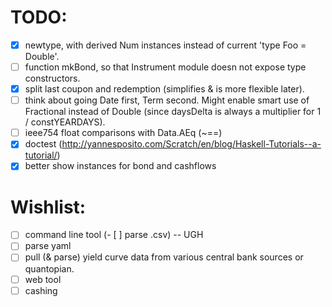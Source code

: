 TODO:
=====

- [x] newtype, with derived Num instances instead of current 'type Foo = Double'.
- [ ] function mkBond, so that Instrument module doesn not expose type constructors.
- [x] split last coupon and redemption (simplifies & is more flexible later).
- [ ] think about going Date first, Term second. Might enable smart use of Fractional instead of Double (since daysDelta is always a multiplier for 1 / constYEARDAYS).
- [ ] ieee754 float comparisons with Data.AEq (~==)
- [x] doctest (http://yannesposito.com/Scratch/en/blog/Haskell-Tutorials--a-tutorial/)
- [x] better show instances for bond and cashflows

Wishlist:
=========

- [ ] command line tool
(- [ ] parse .csv) -- UGH
- [ ] parse yaml
- [ ] pull (& parse) yield curve data from various central bank sources or quantopian.
- [ ] web tool
- [ ] cashing
